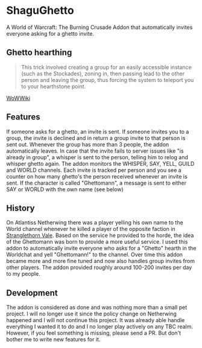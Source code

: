 # ShaguGhetto

A World of Warcraft: The Burning Crusade Addon that automatically invites everyone asking for a ghetto invite.

## Ghetto hearthing

> This trick involved creating a group for an easily accessible instance (such as the Stockades), zoning in, then passing lead to the other person and leaving the group, thus forcing the system to teleport you to your hearthstone point.

[WoWWiki](https://wowwiki.fandom.com/wiki/Hearthstone)

## Features

If someone asks for a ghetto, an invite is sent. If someone invites you to a group, the invite is declined and in return a group invite to that person is sent out. Whenever the group has more than 3 people, the addon automatically leaves. In case that the invite fails to server issues like "is already in group", a whisper is sent to the person, telling him to relog and whisper ghetto again. The addon monitors the WHISPER, SAY, YELL, GUILD and WORLD channels. Each invite is tracked per person and you see a counter on how many ghetto's the person received whenever an invite is sent. If the character is called "Ghettomann", a message is sent to either SAY or WORLD with the own name (see below)

## History

On Atlantiss Netherwing there was a player yelling his own name to the World channel whenever he killed a player of the opposite faction in [Stranglethorn Vale](https://classic.wowhead.com/stranglethorn-vale). Based on the service he provided to the horde, the idea of the Ghettomann was born to provide a more useful service. I used this addon to automatically invite everyone who asks for a "Ghetto" hearth in the Worldchat and yell "Ghettomann!" to the channel. Over time this addon became more and more fine tuned and now also handles group invites from other players. The addon provided roughly around 100-200 invites per day to my people.

## Development

The addon is considered as done and was nothing more than a small pet project. I will no longer use it since the policy change on Netherwing happened and I will not continue this project.
It was already able handle everything I wanted it to do and I no longer play actively on any TBC realm. However, if you feel something is missing, please send a PR. But don't bother me to write new features for it.
